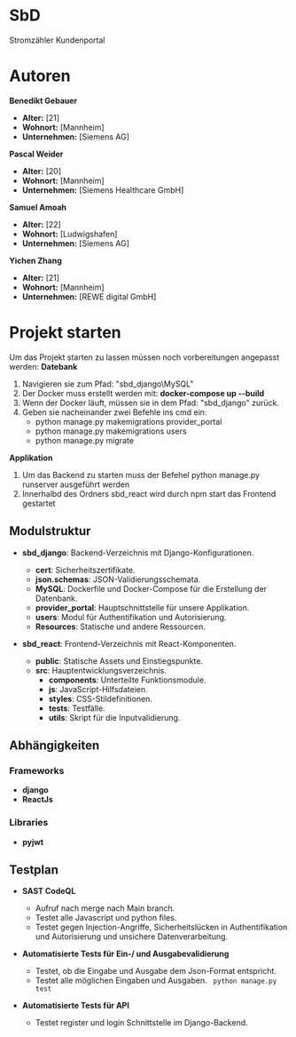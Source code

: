 # SbD

Stromzähler Kundenportal

# Autoren

**Benedikt Gebauer**

- **Alter:** [21]
- **Wohnort:** [Mannheim]
- **Unternehmen:** [Siemens AG]

**Pascal Weider**

- **Alter:** [20]
- **Wohnort:** [Mannheim]
- **Unternehmen:** [Siemens Healthcare GmbH]

**Samuel Amoah**

- **Alter:** [22]
- **Wohnort:** [Ludwigshafen]
- **Unternehmen:** [Siemens AG]

**Yichen Zhang**

- **Alter:** [21]
- **Wohnort:** [Mannheim]
- **Unternehmen:** [REWE digital GmbH]

# Projekt starten

Um das Projekt starten zu lassen müssen noch vorbereitungen angepasst werden:
**Datebank**

1. Navigieren sie zum Pfad: "sbd_django\MySQL"
2. Der Docker muss erstellt werden mit: **docker-compose up --build**
3. Wenn der Docker läuft, müssen sie in dem Pfad: "sbd_django" zurück.
4. Geben sie nacheinander zwei Befehle ins cmd ein:
   - python manage.py makemigrations provider_portal
   - python manage.py makemigrations users
   - python manage.py migrate

**Applikation**

1. Um das Backend zu starten muss der Befehel python manage.py runserver ausgeführt werden
2. Innerhalbd des Ordners sbd_react wird durch npm start das Frontend gestartet

## Modulstruktur

- **sbd_django**: Backend-Verzeichnis mit Django-Konfigurationen.
  - **cert**: Sicherheitszertifikate.
  - **json.schemas**: JSON-Validierungsschemata.
  - **MySQL**: Dockerfile und Docker-Compose für die Erstellung der Datenbank.
  - **provider_portal**: Hauptschnittstelle für unsere Applikation.
  - **users**: Modul für Authentifikation und Autorisierung.
  - **Resources**: Statische und andere Ressourcen.

- **sbd_react**: Frontend-Verzeichnis mit React-Komponenten.
  - **public**: Statische Assets und Einstiegspunkte.
  - **src**: Hauptentwicklungsverzeichnis.
    - **components**: Unterteilte Funktionsmodule.
    - **js**: JavaScript-Hilfsdateien.
    - **styles**: CSS-Stildefinitionen.
    - **tests**: Testfälle.
    - **utils**: Skript für die Inputvalidierung.

## Abhängigkeiten

### Frameworks
- **django**
- **ReactJs**

### Libraries
- **pyjwt**

## Testplan

- **SAST CodeQL**
  - Aufruf nach merge nach Main branch.
  - Testet alle Javascript und python files.
  - Testet gegen Injection-Angriffe, Sicherheitslücken in Authentifikation und Autorisierung und unsichere Datenverarbeitung.

- **Automatisierte Tests für Ein-/ und Ausgabevalidierung**
  - Testet, ob die Eingabe und Ausgabe dem Json-Format entspricht.
  - Testet alle möglichen Eingaben und Ausgaben.
``` python manage.py test```
 

- **Automatisierte Tests für API**
  - Testet register und login Schnittstelle im Django-Backend.
